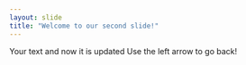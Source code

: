 ```yaml
---
layout: slide
title: "Welcome to our second slide!"
---
```

Your text and now it is updated
Use the left arrow to go back!
